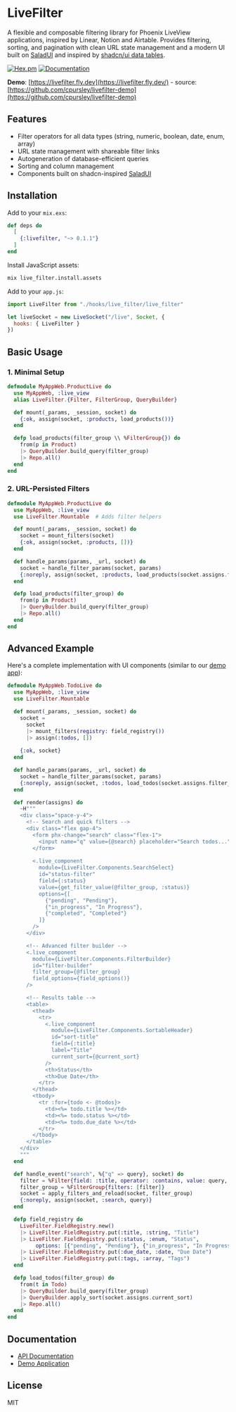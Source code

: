# LiveFilter

A flexible and composable filtering library for Phoenix LiveView applications, inspired by Linear, Notion and Airtable. Provides filtering, sorting, and pagination with clean URL state management and a modern UI built on [SaladUI](https://salad-storybook.fly.dev/) and inspired by [shadcn/ui data tables](https://tablecn.com/).

[![Hex.pm](https://img.shields.io/hexpm/v/livefilter.svg)](https://hex.pm/packages/livefilter)
[![Documentation](https://img.shields.io/badge/documentation-hexdocs-blue.svg)](https://hexdocs.pm/livefilter)

**Demo**: [https://livefilter.fly.dev](https://livefilter.fly.dev/) - source: [https://github.com/cpursley/livefilter-demo](https://github.com/cpursley/livefilter-demo)

## Features

- Filter operators for all data types (string, numeric, boolean, date, enum, array)
- URL state management with shareable filter links
- Autogeneration of database-efficient queries
- Sorting and column management
- Components built on shadcn-inspired [SaladUI](https://salad-storybook.fly.dev/)

## Installation

Add to your `mix.exs`:

```elixir
def deps do
  [
    {:livefilter, "~> 0.1.1"}
  ]
end
```

Install JavaScript assets:

```bash
mix live_filter.install.assets
```

Add to your `app.js`:

```javascript
import LiveFilter from "./hooks/live_filter/live_filter"

let liveSocket = new LiveSocket("/live", Socket, {
  hooks: { LiveFilter }
})
```

## Basic Usage

### 1. Minimal Setup

```elixir
defmodule MyAppWeb.ProductLive do
  use MyAppWeb, :live_view
  alias LiveFilter.{Filter, FilterGroup, QueryBuilder}

  def mount(_params, _session, socket) do
    {:ok, assign(socket, :products, load_products())}
  end

  defp load_products(filter_group \\ %FilterGroup{}) do
    from(p in Product)
    |> QueryBuilder.build_query(filter_group)
    |> Repo.all()
  end
end
```

### 2. URL-Persisted Filters

```elixir
defmodule MyAppWeb.ProductLive do
  use MyAppWeb, :live_view
  use LiveFilter.Mountable  # Adds filter helpers

  def mount(_params, _session, socket) do
    socket = mount_filters(socket)
    {:ok, assign(socket, :products, [])}
  end

  def handle_params(params, _url, socket) do
    socket = handle_filter_params(socket, params)
    {:noreply, assign(socket, :products, load_products(socket.assigns.filter_group))}
  end

  defp load_products(filter_group) do
    from(p in Product)
    |> QueryBuilder.build_query(filter_group)
    |> Repo.all()
  end
end
```

## Advanced Example

Here's a complete implementation with UI components (similar to our [demo app](https://livefilter.fly.dev/)):

```elixir
defmodule MyAppWeb.TodoLive do
  use MyAppWeb, :live_view
  use LiveFilter.Mountable

  def mount(_params, _session, socket) do
    socket = 
      socket
      |> mount_filters(registry: field_registry())
      |> assign(:todos, [])
    
    {:ok, socket}
  end

  def handle_params(params, _url, socket) do
    socket = handle_filter_params(socket, params)
    {:noreply, assign(socket, :todos, load_todos(socket.assigns.filter_group))}
  end

  def render(assigns) do
    ~H"""
    <div class="space-y-4">
      <!-- Search and quick filters -->
      <div class="flex gap-4">
        <form phx-change="search" class="flex-1">
          <input name="q" value={@search} placeholder="Search todos..." />
        </form>
        
        <.live_component 
          module={LiveFilter.Components.SearchSelect}
          id="status-filter"
          field={:status}
          value={get_filter_value(@filter_group, :status)}
          options={[
            {"pending", "Pending"},
            {"in_progress", "In Progress"}, 
            {"completed", "Completed"}
          ]}
        />
      </div>

      <!-- Advanced filter builder -->
      <.live_component
        module={LiveFilter.Components.FilterBuilder}
        id="filter-builder"
        filter_group={@filter_group}
        field_options={field_options()}
      />

      <!-- Results table -->
      <table>
        <thead>
          <tr>
            <.live_component 
              module={LiveFilter.Components.SortableHeader}
              id="sort-title"
              field={:title}
              label="Title"
              current_sort={@current_sort}
            />
            <th>Status</th>
            <th>Due Date</th>
          </tr>
        </thead>
        <tbody>
          <tr :for={todo <- @todos}>
            <td><%= todo.title %></td>
            <td><%= todo.status %></td>
            <td><%= todo.due_date %></td>
          </tr>
        </tbody>
      </table>
    </div>
    """
  end

  def handle_event("search", %{"q" => query}, socket) do
    filter = %Filter{field: :title, operator: :contains, value: query, type: :string}
    filter_group = %FilterGroup{filters: [filter]}
    socket = apply_filters_and_reload(socket, filter_group)
    {:noreply, assign(socket, :search, query)}
  end

  defp field_registry do
    LiveFilter.FieldRegistry.new()
    |> LiveFilter.FieldRegistry.put(:title, :string, "Title")
    |> LiveFilter.FieldRegistry.put(:status, :enum, "Status", 
         options: [{"pending", "Pending"}, {"in_progress", "In Progress"}, {"completed", "Completed"}])
    |> LiveFilter.FieldRegistry.put(:due_date, :date, "Due Date")
    |> LiveFilter.FieldRegistry.put(:tags, :array, "Tags")
  end

  defp load_todos(filter_group) do
    from(t in Todo)
    |> QueryBuilder.build_query(filter_group)
    |> QueryBuilder.apply_sort(socket.assigns.current_sort)
    |> Repo.all()
  end
end
```

## Documentation

- [API Documentation](https://hexdocs.pm/livefilter)
- [Demo Application](https://github.com/cpursley/livefilter-demo)

## License

MIT